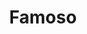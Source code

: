 ---
title: "Famoso"
url: /barcelona/famoso-avenida-intercomunal-andres-bello/
shop: supermercado
---